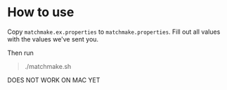 # How to use

Copy `matchmake.ex.properties` to `matchmake.properties`.
Fill out all values with the values we've sent you.

Then run
> ./matchmake.sh

DOES NOT WORK ON MAC YET